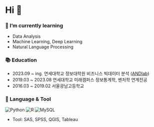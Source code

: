 # Hi 👋

### 🌱 I’m currently learning
- Data Analysis
- Machine Learning, Deep Learning
- Natural Language Processing

### 📚 Education
- 2023.09 ~ ing.  연세대학교 정보대학원 비즈니스 빅데이터 분석 ([ANDlab](https://andlab.yonsei.ac.kr/))
- 2019.03 ~ 2023.08  연세대학교 미래캠퍼스 정보통계학, 벤처학 연계전공
- 2016.03 ~ 2019.02  서울광남고등학교

### 📌 Language & Tool
![Python](https://img.shields.io/badge/python-3670A0?style=for-the-badge&logo=python&logoColor=ffdd54)
![R](https://img.shields.io/badge/r-%23276DC3.svg?style=for-the-badge&logo=r&logoColor=white)
![MySQL](https://img.shields.io/badge/mysql-%2300f.svg?style=for-the-badge&logo=mysql&logoColor=white)
- Tool: SAS, SPSS, QGIS, Tableau
